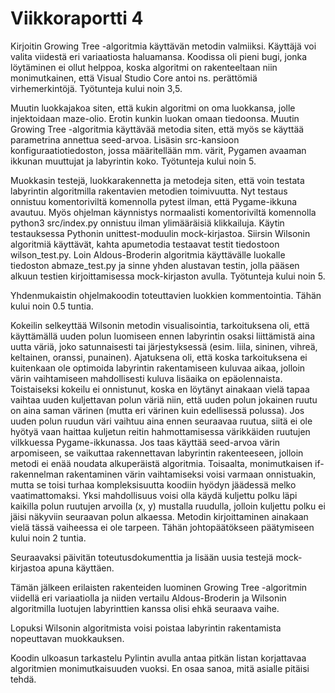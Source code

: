 # Viikkoraportti 4
Kirjoitin Growing Tree -algoritmia käyttävän metodin valmiiksi. Käyttäjä voi valita viidestä eri variaatiosta haluamansa. Koodissa oli pieni bugi, jonka löytäminen ei ollut helppoa, koska algoritmi on rakenteeltaan niin monimutkainen, että Visual Studio Core antoi ns. perättömiä virhemerkintöjä. Työtunteja kului noin 3,5.

Muutin luokkajakoa siten, että kukin algoritmi on oma luokkansa, jolle injektoidaan maze-olio. Erotin kunkin luokan omaan tiedoonsa. Muutin Growing Tree -algoritmia käyttävää metodia siten, että myös se käyttää parametrina annettua seed-arvoa. Lisäsin src-kansioon konfiguraatiotiedoston, jossa määritellään mm. värit, Pygamen avaaman ikkunan muuttujat ja labyrintin koko. Työtunteja kului noin 5.

Muokkasin testejä, luokkarakennetta ja metodeja siten, että voin testata labyrintin algoritmilla rakentavien metodien toimivuutta. Nyt testaus onnistuu komentoriviltä komennolla pytest ilman, että Pygame-ikkuna avautuu. Myös ohjelman käynnistys normaalisti komentoriviltä komennolla python3 src/index.py onnistuu ilman ylimääräisiä klikkailuja. Käytin testauksessa Pythonin unittest-moduulin mock-kirjastoa. Siirsin Wilsonin algoritmiä käyttävät, kahta apumetodia testaavat testit tiedostoon wilson_test.py. Loin Aldous-Broderin algoritmia käyttävälle luokalle tiedoston abmaze_test.py ja sinne yhden alustavan testin, jolla pääsen alkuun testien kirjoittamisessa mock-kirjaston avulla. Työtunteja kului noin 5.

Yhdenmukaistin ohjelmakoodin toteuttavien luokkien kommentointia. Tähän kului noin 0.5 tuntia.

Kokeilin selkeyttää Wilsonin metodin visualisointia, tarkoituksena oli, että käyttämällä uuden polun luomiseen ennen labyrintin osaksi liittämistä aina uutta väriä, joko satunnaisesti tai järjestyksessä (esim. liila, sininen, vihreä, keltainen, oranssi, punainen). Ajatuksena oli, että koska tarkoituksena ei kuitenkaan ole optimoida labyrintin rakentamiseen kuluvaa aikaa, jolloin värin vaihtamiseen mahdollisesti kuluva lisäaika on epäolennaista. Toistaiseksi kokeilu ei onnistunut, koska en löytänyt ainakaan vielä tapaa vaihtaa uuden kuljettavan polun väriä niin, että uuden polun jokainen ruutu on aina saman värinen (mutta eri värinen kuin edellisessä polussa). Jos uuden polun ruudun väri vaihtuu aina ennen seuraavaa ruutua, siitä ei ole hyötyä vaan haittaa kuljetun reitin hahmottamisessa värikkäiden ruutujen vilkkuessa Pygame-ikkunassa. Jos taas käyttää seed-arvoa värin arpomiseen, se vaikuttaa rakennettavan labyrintin rakenteeseen, jolloin metodi ei enää noudata alkuperäistä algoritmia. Toisaalta, monimutkaisen if-rakennelman rakentaminen värin vaihtamiseksi voisi varmaan onnistuakin, mutta se toisi turhaa kompleksisuutta koodiin hyödyn jäädessä melko vaatimattomaksi. Yksi mahdollisuus voisi olla käydä kuljettu polku läpi kaikilla polun ruutujen arvoilla (x, y) mustalla ruudulla, jolloin kuljettu polku ei jäisi näkyviin seuraavan polun alkaessa. Metodin kirjoittaminen ainakaan vielä tässä vaiheessa ei ole tarpeen. Tähän johtopäätökseen päätymiseen kului noin 2 tuntia.

Seuraavaksi päivitän toteutusdokumenttia ja lisään uusia testejä mock-kirjastoa apuna käyttäen.

Tämän jälkeen erilaisten rakenteiden luominen Growing Tree -algoritmin viidellä eri variaatiolla ja niiden vertailu Aldous-Broderin ja Wilsonin algoritmilla luotujen labyrinttien kanssa olisi ehkä seuraava vaihe.

Lopuksi Wilsonin algoritmista voisi poistaa labyrintin rakentamista nopeuttavan muokkauksen.

Koodin ulkoasun tarkastelu Pylintin avulla antaa pitkän listan korjattavaa algoritmien monimutkaisuuden vuoksi. En osaa sanoa, mitä asialle pitäisi tehdä.